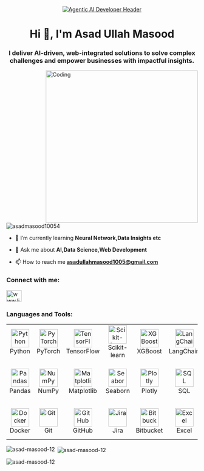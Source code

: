 <p align="center">
  <a href="https://github.com/asadmasood10054">
    <img src="https://capsule-render.vercel.app/api?type=waving&height=300&color=gradient&text=Agentic%20AI%20Developer&animation=fadeIn" alt="Agentic AI Developer Header">
  </a>
</p>


<h1 align="center">Hi 👋, I'm Asad Ullah Masood</h1>
<h3 align="center"> I deliver AI-driven, web-integrated solutions to solve complex challenges and empower businesses with impactful insights.</h3>

<img align="right" alt="Coding" width="400" src="vlc-record-2024-11-21-20h45m07s-videoplayback.webm-.gif">

<p align="left"> <img src="https://komarev.com/ghpvc/?username=asadmasood10054&label=Profile%20views&color=0e75b6&style=flat" alt="asadmasood10054" /> </p>

- 🌱 I’m currently learning **Neural Network,Data Insights etc**

- 💬 Ask me about **AI,Data Science,Web Development**

- 📫 How to reach me **asadullahmasood1005@gmail.com**

<h3 align="left">Connect with me:</h3>
<p align="left">
<a href="https://linkedin.com/in/www.linkedin.com/in/asad-ullah-masood" target="blank"><img align="center" src="https://raw.githubusercontent.com/rahuldkjain/github-profile-readme-generator/master/src/images/icons/Social/linked-in-alt.svg" alt="www.linkedin.com/in/asad-ullah-masood" height="30" width="40" /></a>
</p>

<h3 align="left">Languages and Tools:</h3>
<table>
  <tr>
    <td align="center" width="96">
      <img src="https://skillicons.dev/icons?i=python" width="48" height="48" alt="Python" />
      <br>Python
    </td>
    <td align="center" width="96">
      <img src="https://skillicons.dev/icons?i=pytorch" width="48" height="48" alt="PyTorch" />
      <br>PyTorch
    </td>
    <td align="center" width="96">
      <img src="https://skillicons.dev/icons?i=tensorflow" width="48" height="48" alt="TensorFlow" />
      <br>TensorFlow
    </td>
    <td align="center" width="96">
      <img src="https://upload.wikimedia.org/wikipedia/commons/0/05/Scikit_learn_logo_small.svg" width="48" height="48" alt="Scikit-learn" />
      <br>Scikit-learn
    </td>
    <td align="center" width="96">
      <img src="https://upload.wikimedia.org/wikipedia/commons/e/ed/XGBoost_logo.png" width="48" height="48" alt="XGBoost" />
      <br>XGBoost
    </td>
    <td align="center" width="96">
      <img src="https://avatars.githubusercontent.com/u/123540868?s=200&v=4" width="48" height="48" alt="LangChain" />
      <br>LangChain
    </td>
    <td align="center" width="96">
      <img src="https://avatars.githubusercontent.com/u/119915476?s=200&v=4" width="48" height="48" alt="LiveKit" />
      <br>LiveKit
    </td>
    <td align="center" width="96">
      <img src="https://upload.wikimedia.org/wikipedia/commons/6/67/OpenCV_logo_no_text.svg" width="48" height="48" alt="OpenCV" />
      <br>OpenCV
    </td>
    <td align="center" width="96">
      <img src="https://huggingface.co/front/assets/huggingface_logo-noborder.svg" width="48" height="48" alt="Hugging Face" />
      <br>Hugging Face
    </td>
  </tr>
  <tr>
    <td align="center" width="96">
      <img src="https://upload.wikimedia.org/wikipedia/commons/2/22/Pandas_mark.svg" width="48" height="48" alt="Pandas" />
      <br>Pandas
    </td>
    <td align="center" width="96">
      <img src="https://upload.wikimedia.org/wikipedia/commons/3/31/NumPy_logo_2020.svg" width="48" height="48" alt="NumPy" />
      <br>NumPy
    </td>
    <td align="center" width="96">
      <img src="https://matplotlib.org/stable/_static/images/logo2.svg" width="48" height="48" alt="Matplotlib" />
      <br>Matplotlib
    </td>
    <td align="center" width="96">
      <img src="https://seaborn.pydata.org/_images/logo-mark-lightbg.svg" width="48" height="48" alt="Seaborn" />
      <br>Seaborn
    </td>
    <td align="center" width="96">
      <img src="https://images.plot.ly/logo/new-branding/plotly-logomark.png" width="48" height="48" alt="Plotly" />
      <br>Plotly
    </td>
    <td align="center" width="96">
      <img src="https://upload.wikimedia.org/wikipedia/commons/b/b2/Database-mysql.svg" width="48" height="48" alt="SQL" />
      <br>SQL
    </td>
    <td align="center" width="96">
      <img src="https://upload.wikimedia.org/wikipedia/commons/8/87/Sql_data_base_with_logo.png" width="48" height="48" alt="Database Systems" />
      <br>Database & Systems
    </td>
    <td align="center" width="96">
      <img src="https://upload.wikimedia.org/wikipedia/commons/0/0e/FastAPI_logo.png" width="48" height="48" alt="FastAPI" />
      <br>FastAPI
    </td>
    <td align="center" width="96">
      <img src="https://upload.wikimedia.org/wikipedia/commons/3/37/Figma-logo.svg" width="48" height="48" alt="Ultralytics" />
      <br>Ultralytics
    </td>
  </tr>
  <tr>
    <td align="center" width="96">
      <img src="https://cdn.jsdelivr.net/gh/devicons/devicon/icons/docker/docker-original.svg" width="48" height="48" alt="Docker" />
      <br>Docker
    </td>
    <td align="center" width="96">
      <img src="https://cdn.jsdelivr.net/gh/devicons/devicon/icons/git/git-original.svg" width="48" height="48" alt="Git" />
      <br>Git
    </td>
    <td align="center" width="96">
      <img src="https://cdn.jsdelivr.net/gh/devicons/devicon/icons/github/github-original.svg" width="48" height="48" alt="GitHub" />
      <br>GitHub
    </td>
    <td align="center" width="96">
      <img src="https://cdn.jsdelivr.net/gh/devicons/devicon/icons/jira/jira-original.svg" width="48" height="48" alt="Jira" />
      <br>Jira
    </td>
    <td align="center" width="96">
      <img src="https://cdn.jsdelivr.net/gh/devicons/devicon/icons/bitbucket/bitbucket-original.svg" width="48" height="48" alt="Bitbucket" />
      <br>Bitbucket
    </td>
    <td align="center" width="96">
      <img src="https://cdn.worldvectorlogo.com/logos/microsoft-excel-2013.svg" width="48" height="48" alt="Excel" />
      <br>Excel
    </td>
    <td align="center" width="96">
      <img src="https://cdn.worldvectorlogo.com/logos/tableau-software.svg" width="48" height="48" alt="Tableau" />
      <br>Tableau
    </td>
    <td align="center" width="96">
      <img src="https://upload.wikimedia.org/wikipedia/commons/c/cf/New_Power_BI_Logo.svg" width="48" height="48" alt="Power BI" />
      <br>Power BI
    </td>
    <td align="center" width="96">
      <img src="https://upload.wikimedia.org/wikipedia/commons/2/20/Statsmodels_logo.svg" width="48" height="48" alt="Statsmodels" />
      <br>Statsmodels
    </td>
  </tr>
</table>

<p><img align="left" src="https://github-readme-stats.vercel.app/api/top-langs?username=asad-masood-12&show_icons=true&locale=en&layout=compact" alt="asad-masood-12" /></p>

<p>&nbsp;<img align="center" src="https://github-readme-stats.vercel.app/api?username=asad-masood-12&show_icons=true&locale=en" alt="asad-masood-12" /></p>

<p><img align="center" src="https://github-readme-streak-stats.herokuapp.com/?user=asad-masood-12&" alt="asad-masood-12" /></p>
